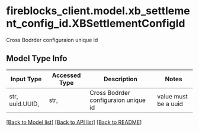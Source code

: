 # fireblocks_client.model.xb_settlement_config_id.XBSettlementConfigId

Cross Bodrder configuraion unique id

## Model Type Info
Input Type | Accessed Type | Description | Notes
------------ | ------------- | ------------- | -------------
str, uuid.UUID,  | str,  | Cross Bodrder configuraion unique id | value must be a uuid

[[Back to Model list]](../../README.md#documentation-for-models) [[Back to API list]](../../README.md#documentation-for-api-endpoints) [[Back to README]](../../README.md)


